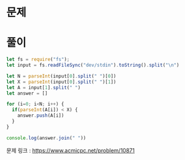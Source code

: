 # 문제


# 풀이

```javascript
let fs = require("fs");
let input = fs.readFileSync("dev/stdin").toString().split("\n")

let N = parseInt(input[0].split(" ")[0])
let X = parseInt(input[0].split(" ")[1])
let A = input[1].split(" ")
let answer = []

for (i=0; i<N; i++) {
  if(parseInt(A[i]) < X) {
    answer.push(A[i])
  }
}

console.log(answer.join(" "))
```

문제 링크 : https://www.acmicpc.net/problem/10871